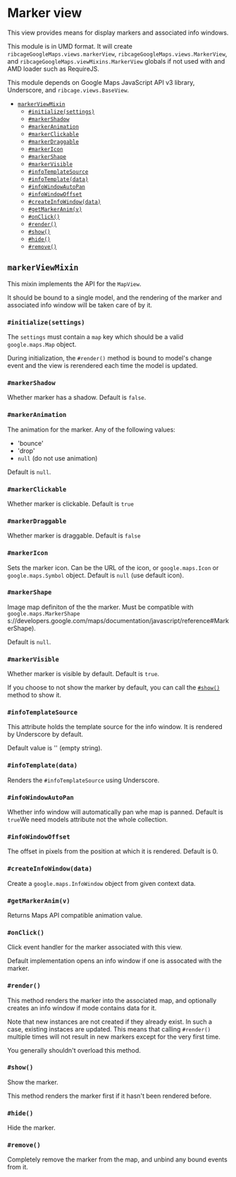 # Marker view <a name="marker-view"></a>

This view provides means for display markers and associated info windows.

This module is in UMD format. It will create
`ribcageGoogleMaps.views.markerView`, `ribcageGoogleMaps.views.MarkerView`, and
`ribcageGoogleMaps.viewMixins.MarkerView` globals if not used with and AMD
loader such as RequireJS.

This module depends on Google Maps JavaScript API v3 library, Underscore, and
`ribcage.views.BaseView`.

 + [`markerViewMixin`](#markerviewmixin)
   - [`#initialize(settings)`](#initialize-settings)
   - [`#markerShadow`](#markershadow)
   - [`#markerAnimation`](#markeranimation)
   - [`#markerClickable`](#markerclickable)
   - [`#markerDraggable`](#markerdraggable)
   - [`#markerIcon`](#markericon)
   - [`#markerShape`](#markershape)
   - [`#markerVisible`](#markervisible)
   - [`#infoTemplateSource`](#infotemplatesource)
   - [`#infoTemplate(data)`](#infotemplate-data)
   - [`#infoWindowAutoPan`](#infowindowautopan)
   - [`#infoWindowOffset`](#infowindowoffset)
   - [`#createInfoWindow(data)`](#createinfowindow-data)
   - [`#getMarkerAnim(v)`](#getmarkeranim-v)
   - [`#onClick()`](#onclick)
   - [`#render()`](#render)
   - [`#show()`](#show)
   - [`#hide()`](#hide)
   - [`#remove()`](#remove)


## `markerViewMixin` <a name="markerviewmixin"></a>

This mixin implements the API for the `MapView`.

It should be bound to a single model, and the rendering of the marker and
associated info window will be taken care of by it.

### `#initialize(settings)` <a name="initialize-settings"></a>

The `settings` must contain a `map` key which should be a valid
`google.maps.Map` object.

During initialization, the `#render()` method is bound to model's change event
and the view is rerendered each time the model is updated.

### `#markerShadow` <a name="markershadow"></a>

Whether marker has a shadow. Default is `false`.

### `#markerAnimation` <a name="markeranimation"></a>

The animation for the marker. Any of the following values:

 + 'bounce'
 + 'drop'
 + `null` (do not use animation)


Default is `null`.

### `#markerClickable` <a name="markerclickable"></a>

Whether marker is clickable. Default is `true`

### `#markerDraggable` <a name="markerdraggable"></a>

Whether marker is draggable. Default is `false`

### `#markerIcon` <a name="markericon"></a>

Sets the marker icon. Can be the URL of the icon, or `google.maps.Icon` or
`google.maps.Symbol` object. Default is `null` (use default icon).

### `#markerShape` <a name="markershape"></a>

Image map definiton of the the marker. Must be compatible with
`google.maps.MarkerShape`
s://developers.google.com/maps/documentation/javascript/reference#MarkerShape).

Default is `null`.

### `#markerVisible` <a name="markervisible"></a>

Whether marker is visible by default. Default is `true`.

If you choose to not show the marker by default, you can call the
[`#show()`](#show) method to show it.

### `#infoTemplateSource` <a name="infotemplatesource"></a>

This attribute holds the template source for the info window. It is rendered by
Underscore by default.

Default value is '' (empty string).

### `#infoTemplate(data)` <a name="infotemplate-data"></a>

Renders the `#infoTemplateSource` using Underscore.

### `#infoWindowAutoPan` <a name="infowindowautopan"></a>

Whether info window will automatically pan whe map is panned. Default is
`true`We need models attribute not the whole collection.

### `#infoWindowOffset` <a name="infowindowoffset"></a>

The offset in pixels from the position at which it is rendered. Default is 0.

### `#createInfoWindow(data)` <a name="createinfowindow-data"></a>

Create a `google.maps.InfoWindow` object from given context data.

### `#getMarkerAnim(v)` <a name="getmarkeranim-v"></a>

Returns Maps API compatible animation value.

### `#onClick()` <a name="onclick"></a>

Click event handler for the marker associated with this view.

Default implementation opens an info window if one is assocated with the
marker.

### `#render()` <a name="render"></a>

This method renders the marker into the associated map, and optionally creates
an info window if mode contains data for it.

Note that new instances are not created if they already exist. In such a case,
existing instaces are updated. This means that calling `#render()` multiple
times will not result in new markers except for the very first time.

You generally shouldn't overload this method.

### `#show()` <a name="show"></a>

Show the marker.

This method renders the marker first if it hasn't been rendered before.

### `#hide()` <a name="hide"></a>

Hide the marker.

### `#remove()` <a name="remove"></a>

Completely remove the marker from the map, and unbind any bound events from it.